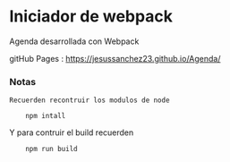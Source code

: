 # Iniciador de webpack

Agenda desarrollada con Webpack

gitHub Pages : https://jesussanchez23.github.io/Agenda/


### Notas

    Recuerden recontruir los modulos de node

```
    npm intall
```
Y para contruir el build recuerden

```
    npm run build
```
